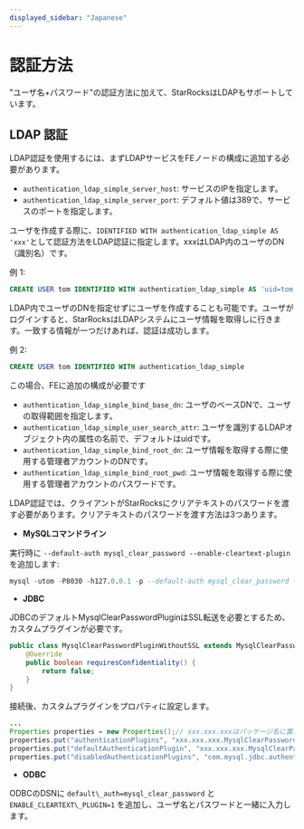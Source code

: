 ```yaml
---
displayed_sidebar: "Japanese"
---
```


# 認証方法

"ユーザ名+パスワード"の認証方法に加えて、StarRocksはLDAPもサポートしています。

## LDAP 認証

LDAP認証を使用するには、まずLDAPサービスをFEノードの構成に追加する必要があります。

* `authentication_ldap_simple_server_host`: サービスのIPを指定します。
* `authentication_ldap_simple_server_port`: デフォルト値は389で、サービスのポートを指定します。

ユーザを作成する際に、`IDENTIFIED WITH authentication_ldap_simple AS 'xxx'`として認証方法をLDAP認証に指定します。xxxはLDAP内のユーザのDN（識別名）です。

例 1:

~~~sql
CREATE USER tom IDENTIFIED WITH authentication_ldap_simple AS 'uid=tom,ou=company,dc=example,dc=com'
~~~

LDAP内でユーザのDNを指定せずにユーザを作成することも可能です。ユーザがログインすると、StarRocksはLDAPシステムにユーザ情報を取得しに行きます。一致する情報が一つだけあれば、認証は成功します。

例 2:

~~~sql
CREATE USER tom IDENTIFIED WITH authentication_ldap_simple
~~~

この場合、FEに追加の構成が必要です

* `authentication_ldap_simple_bind_base_dn`: ユーザのベースDNで、ユーザの取得範囲を指定します。
* `authentication_ldap_simple_user_search_attr`: ユーザを識別するLDAPオブジェクト内の属性の名前で、デフォルトはuidです。
* `authentication_ldap_simple_bind_root_dn`: ユーザ情報を取得する際に使用する管理者アカウントのDNです。
* `authentication_ldap_simple_bind_root_pwd`: ユーザ情報を取得する際に使用する管理者アカウントのパスワードです。

LDAP認証では、クライアントがStarRocksにクリアテキストのパスワードを渡す必要があります。クリアテキストのパスワードを渡す方法は3つあります。

* **MySQLコマンドライン**

実行時に `--default-auth mysql_clear_password --enable-cleartext-plugin` を追加します:

~~~sql
mysql -utom -P8030 -h127.0.0.1 -p --default-auth mysql_clear_password --enable-cleartext-plugin
~~~

* **JDBC**

JDBCのデフォルトMysqlClearPasswordPluginはSSL転送を必要とするため、カスタムプラグインが必要です。

~~~java
public class MysqlClearPasswordPluginWithoutSSL extends MysqlClearPasswordPlugin {
    @Override  
    public boolean requiresConfidentiality() {
        return false;
    }
}
~~~

接続後、カスタムプラグインをプロパティに設定します。

~~~java
...
Properties properties = new Properties();// xxx.xxx.xxxはパッケージ名に置き換えてください
properties.put("authenticationPlugins", "xxx.xxx.xxx.MysqlClearPasswordPluginWithoutSSL");
properties.put("defaultAuthenticationPlugin", "xxx.xxx.xxx.MysqlClearPasswordPluginWithoutSSL");
properties.put("disabledAuthenticationPlugins", "com.mysql.jdbc.authentication.MysqlNativePasswordPlugin");DriverManager.getConnection(url, properties);
~~~

* **ODBC**

ODBCのDSNに `default\_auth=mysql_clear_password` と `ENABLE_CLEARTEXT\_PLUGIN=1` を追加し、ユーザ名とパスワードと一緒に入力します。